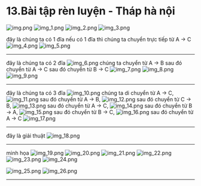 # 13.Bài tập rèn luyện - Tháp hà nội

![img.png](images/img.png)
![img_1.png](images/img_1.png)
![img_2.png](images/img_2.png)
![img_3.png](images/img_3.png)

đây là chúng ta có 1 đĩa
nếu có 1 đĩa thì chúng ta chuyển trực tiếp từ A -> C
![img_4.png](images/img_4.png)
![img_5.png](images/img_5.png)

---

đây là chúng ta có 2 đĩa
![img_6.png](images/img_6.png)
chúng ta chuyển từ A -> B sau đó chuyển từ A -> C sau đó chuyển từ B -> C
![img_7.png](images/img_7.png)
![img_8.png](images/img_8.png)
![img_9.png](images/img_9.png)

---

đây là chúng ta có 3 đĩa
![img_10.png](images/img_10.png)
chúng ta di chuyển từ A -> C,
![img_11.png](images/img_11.png)
sau đó chuyển từ A -> B,
![img_12.png](images/img_12.png)
sau đó chuyển từ C -> B,
![img_13.png](images/img_13.png)
sau đó chuyển từ A -> C,
![img_14.png](images/img_14.png)
sau đó chuyển từ B -> A,
![img_15.png](images/img_15.png)
sau đó chuyển từ B -> C,
![img_16.png](images/img_16.png)
sau đó chuyển từ A -> C
![img_17.png](images/img_17.png)

---

đây là giải thuật
![img_18.png](images/img_18.png)

---

minh họa
![img_19.png](images/img_19.png)
![img_20.png](images/img_20.png)
![img_21.png](images/img_21.png)
![img_22.png](images/img_22.png)
![img_23.png](images/img_23.png)
![img_24.png](images/img_24.png)

![img_25.png](images/img_25.png)
![img_26.png](images/img_26.png)

---
